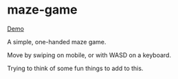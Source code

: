 # maze-game

[Demo](https://maze-game-plum.vercel.app/)

A simple, one-handed maze game. 

Move by swiping on mobile, or with WASD on a keyboard.

Trying to think of some fun things to add to this.
